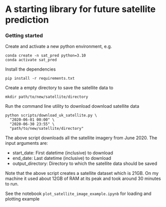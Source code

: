 # A starting library for future satellite prediction


### Getting started

Create and activate a new python environment, e.g.

```
conda create -n sat_pred python=3.10
conda activate sat_pred
```

Install the dependencies

```
pip install -r requirements.txt
```

Create a empty directory to save the satellite data to

```
mkdir path/to/new/satellite/directory
```

Run the command line utility to download download satellite data

```
python scripts/download_uk_satellite.py \
  "2020-06-01 00:00" \
  "2020-06-30 23:55" \
  "path/to/new/satellite/directory"
```

The above script downloads all the satellite imagery from June 2020. The input arguments are:
 - start_date: First datetime (inclusive) to download
 - end_date: Last datetime (inclusive) to download
 - output_directory: Directory to which the satellite data should be saved

Note that the above script creates a satellite dataset which is 21GB. On my machine it used about
12GB of RAM at its peak and took around 30 minutes to run.

See the notebook `plot_satellite_image_example.ipynb` for loading and plotting example
